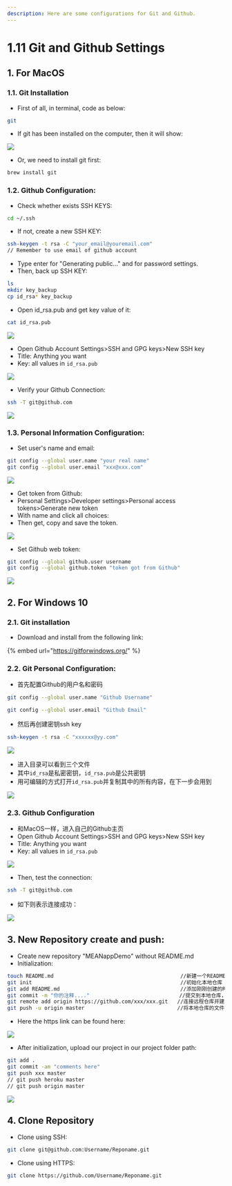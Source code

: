 ```yaml
---
description: Here are some configurations for Git and Github.
---
```


# 1.11 Git and Github Settings

## 1. For MacOS

### 1.1. Git Installation

* First of all, in terminal, code as below:

```bash
git
```

* If git has been installed on the computer, then it will show:

![](../.gitbook/assets/image%20%289%29.png)

* Or, we need to install git first:

```bash
brew install git
```

### 1.2. Github Configuration:

* Check whether exists SSH KEYS:

```bash
cd ~/.ssh
```

* If not, create a new SSH KEY:

```bash
ssh-keygen -t rsa -C "your_email@youremail.com"
// Remember to use email of github account
```

* Type enter for "Generating public..." and for password settings.
* Then, back up SSH KEY:

```bash
ls
mkdir key_backup
cp id_rsa* key_backup
```

* Open id\_rsa.pub and get key value of it:

```bash
cat id_rsa.pub
```

![](../.gitbook/assets/image%20%286%29.png)

* Open Github Account Settings&gt;SSH and GPG keys&gt;New SSH key
* Title: Anything you want
* Key: all values in `id_rsa.pub`

![](../.gitbook/assets/image%20%2861%29.png)

* Verify your Github Connection:

```bash
ssh -T git@github.com
```

![](../.gitbook/assets/image%20%2845%29.png)

### 1.3. Personal Information Configuration:

* Set user's name and email:

```bash
git config --global user.name "your real name"
git config --global user.email "xxx@xxx.com"
```

![](../.gitbook/assets/image%20%2880%29.png)

* Get token from Github:
* Personal Settings&gt;Developer settings&gt;Personal access tokens&gt;Generate new token
* With name and click all choices:
* Then get, copy and save the token.

![](../.gitbook/assets/image%20%2835%29.png)

* Set Github web token:

```bash
git config --global github.user username
git config --global github.token "token got from Github"
```

![](../.gitbook/assets/image%20%2862%29.png)

## 2. For Windows 10

### 2.1. Git installation

* Download and install from the following link:

{% embed url="https://gitforwindows.org/" %}

### 2.2. Git Personal Configuration:

* 首先配置Github的用户名和密码

```bash
git config --global user.name "Github Username"
```

```bash
git config --global user.email "Github Email"
```

* 然后再创建密钥ssh key

```bash
ssh-keygen -t rsa -C "xxxxxx@yy.com"
```

![](../.gitbook/assets/image%20%2814%29.png)

* 进入目录可以看到三个文件
* 其中`id_rsa`是私密密钥，`id_rsa.pub`是公共密钥
* 用可编辑的方式打开`id_rsa.pub`并复制其中的所有内容，在下一步会用到

![](../.gitbook/assets/image%20%2875%29.png)

### 2.3. Github Configuration

* 和MacOS一样，进入自己的Github主页
* Open Github Account Settings&gt;SSH and GPG keys&gt;New SSH key
* Title: Anything you want
* Key: all values in `id_rsa.pub`

![](../.gitbook/assets/image%20%2861%29.png)

* Then, test the connection:

```bash
ssh -T git@github.com
```

* 如下则表示连接成功：

![](../.gitbook/assets/image%20%2818%29.png)

## 3. New Repository create and push:

* Create new repository "MEANappDemo" without README.md
* Initialization:

```bash
touch README.md                                         //新建一个README文档，若上一步勾选了创建README.md，提交时导致冲突
git init                                                //初始化本地仓库
git add README.md                                       //添加刚刚创建的README文档
git commit -m "你的注释...."                             //提交到本地仓库，并写一些注释
git remote add origin https://github.com/xxx/xxx.git   //连接远程仓库并建了一个名叫：origin的别名，当然可以为其他名字，但是origin一看就知道是别名，youname记得替换成你的用户名
git push -u origin master                              //将本地仓库的文件提交到别名为origin的地址的master分支下，-u为第一次提交，需要创建master分支，下次就不需要了
```

* Here the https link can be found here:

![](../.gitbook/assets/image%20%283%29.png)

* After initialization, upload our project in our project folder path:

```bash
git add .
git commit -am "comments here"
git push xxx master
// git push heroku master
// git push origin master
```

![](../.gitbook/assets/image%20%2874%29.png)

## 4. Clone Repository

* Clone using SSH:

```bash
git clone git@github.com:Username/Reponame.git
```

* Clone using HTTPS:

```bash
git clone https://github.com/Username/Reponame.git
```

